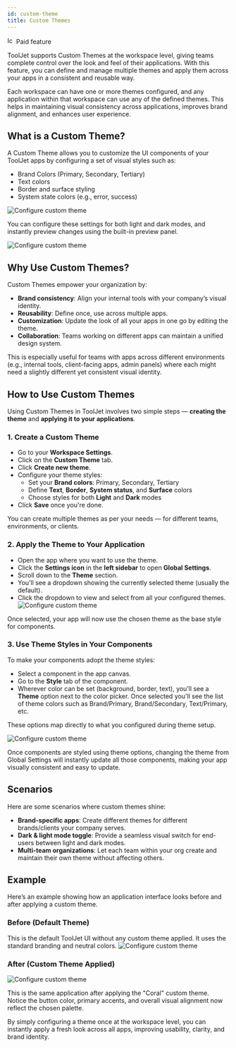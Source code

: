 ```yaml
---
id: custom-theme
title: Custom Themes
---
```


<div style={{display:'flex',justifyContent:"start",alignItems:"center",gap:"8px"}}>
<div className="badge badge--primary heading-badge">   
  <img 
    src="/img/badge-icons/premium.svg" 
    alt="Icon" 
    width="16" 
    height="16" 
  />
 <span>Paid feature</span>
</div>
</div>

ToolJet supports Custom Themes at the workspace level, giving teams complete control over the look and feel of their applications. With this feature, you can define and manage multiple themes and apply them across your apps in a consistent and reusable way.

Each workspace can have one or more themes configured, and any application within that workspace can use any of the defined themes. This helps in maintaining visual consistency across applications, improves brand alignment, and enhances user experience.

## What is a Custom Theme?

A Custom Theme allows you to customize the UI components of your ToolJet apps by configuring a set of visual styles such as:
- Brand Colors (Primary, Secondary, Tertiary)
- Text colors
- Border and surface styling
- System state colors (e.g., error, success)

<img className="screenshot-full img-full" src="/img/app-builder/custom-theme/custom-theme-config.png" alt="Configure custom theme" />

You can configure these settings for both light and dark modes, and instantly preview changes using the built-in preview panel.

<img className="screenshot-full img-full" src="/img/app-builder/custom-theme/custom-theme.png" alt="Configure custom theme" />

## Why Use Custom Themes?

Custom Themes empower your organization by:

- **Brand consistency**: Align your internal tools with your company’s visual identity.
- **Reusability**: Define once, use across multiple apps.
- **Customization**: Update the look of all your apps in one go by editing the theme.
- **Collaboration**: Teams working on different apps can maintain a unified design system.

This is especially useful for teams with apps across different environments (e.g., internal tools, client-facing apps, admin panels) where each might need a slightly different yet consistent visual identity.

## How to Use Custom Themes

Using Custom Themes in ToolJet involves two simple steps — **creating the theme** and **applying it to your applications**.

### 1. Create a Custom Theme

- Go to your **Workspace Settings**.
- Click on the **Custom Theme** tab.
- Click **Create new theme**.
- Configure your theme styles:
  - Set your **Brand colors**: Primary, Secondary, Tertiary
  - Define **Text**, **Border**, **System status**, and **Surface** colors
  - Choose styles for both **Light** and **Dark** modes
- Click **Save** once you're done.

 You can create multiple themes as per your needs — for different teams, environments, or clients.

### 2. Apply the Theme to Your Application

- Open the app where you want to use the theme.
- Click the **Settings icon** in the **left sidebar** to open **Global Settings**.
- Scroll down to the **Theme** section.
- You’ll see a dropdown showing the currently selected theme (usually the default).
- Click the dropdown to view and select from all your configured themes.
  <img  className="screenshot-full img-m" src="/img/app-builder/custom-theme/select-theme.png" alt="Configure custom theme" />

Once selected, your app will now use the chosen theme as the base style for components.

### 3. Use Theme Styles in Your Components

To make your components adopt the theme styles:

- Select a component in the app canvas.
- Go to the **Style** tab of the component.
- Wherever color can be set (background, border, text), you’ll see a **Theme** option next to the color picker. Once selected you'll see the list of theme colors such as Brand/Primary, Brand/Secondary, Text/Primary, etc.

These options map directly to what you configured during theme setup.

<img className="screenshot-full img-full" src="/img/app-builder/custom-theme/choose-theme-color.png" alt="Configure custom theme" />

Once components are styled using theme options, changing the theme from Global Settings will instantly update all those components, making your app visually consistent and easy to update.

## Scenarios

Here are some scenarios where custom themes shine:

- **Brand-specific apps**: Create different themes for different brands/clients your company serves.
- **Dark & light mode toggle**: Provide a seamless visual switch for end-users between light and dark modes.
- **Multi-team organizations**: Let each team within your org create and maintain their own theme without affecting others.

## Example

Here’s an example showing how an application interface looks before and after applying a custom theme.

### Before (Default Theme)

This is the default ToolJet UI without any custom theme applied. It uses the standard branding and neutral colors.
<img className="screenshot-full img-full" src="/img/app-builder/custom-theme/default-theme-app-v1.png" alt="Configure custom theme" />

### After (Custom Theme Applied)

<img className="screenshot-full img-full" src="/img/app-builder/custom-theme/custom-theme-app-v1.png" alt="Configure custom theme" />

This is the same application after applying the "Coral" custom theme. Notice the button color, primary accents, and overall visual alignment now reflect the chosen palette.

By simply configuring a theme once at the workspace level, you can instantly apply a fresh look across all apps, improving usability, clarity, and brand identity.